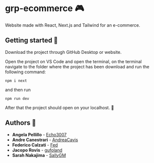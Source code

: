 # grp-ecommerce 🎮
Website made with React, Next.js and Tailwind for an e-commerce.

## Getting started 🚀

Download the project through GitHub Desktop or website.

Open the project on VS Code and open the terminal, on the terminal navigate to the folder where the project has been download and run the following command: 

````
npm i next
````

and then run 

````
npm run dev
````

After that the project should open on your localhost. 👾

## Authors 🌟
* **Angela Pellillo**  - [Echo3007](https://github.com/Echo3007)
* **Andre Canestrari**  - [AndreaCavis](https://github.com/AndreaCavis)
* **Federico Calzati** - [Fed](https://github.com/Fed30)
* **Jacopo Rovis**  - [gufoland](https://github.com/gufoland)
* **Sarah Nakajima**  - [SallyGM](https://github.com/SallyGM/)